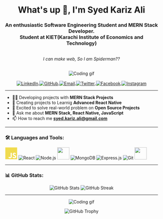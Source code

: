 <h1 align="center">What's up 👋, I'm <strong>Syed Kariz Ali</strong></h1>
<h3 align="center">An enthusiastic <strong>Software Engineering</strong> Student and <strong>MERN Stack
    Developer</strong>.  <br> Student at KIET(Karachi Institute of Economics and Technology)</h3>
<center>
  <br>
  <div align="center"><i>I can make web, So I am Spiderman??</i></div>
  <br>

</center>
<p align="center">
  <img src="https://media.giphy.com/media/QTfX9Ejfra3ZmNxh6B/giphy.gif" width="100" alt="Coding gif">
</p>

<p align="center">
  <a href="https://linkedin.com/in/syed-kariz-ali" target="_blank">
    <img align="center"
      src="https://img.shields.io/badge/LinkedIn-0A66C2?style=for-the-badge&logo=linkedin&logoColor=white"
      alt="LinkedIn" />
  </a>
  <a href="https://github.com/Karizali" target="_blank">
    <img align="center" src="https://img.shields.io/badge/GitHub-171515?style=for-the-badge&logo=github&logoColor=white"
      alt="GitHub" />
  </a>
  <a href="mailto:syed.kariz.ali@gmail.com" target="_blank">
    <img align="center" src="https://img.shields.io/badge/Email-D14836?style=for-the-badge&logo=gmail&logoColor=white"
      alt="Email" />
  </a>
  <a href="https://twitter.com/karizali" target="_blank">
    <img align="center"
      src="https://img.shields.io/badge/Twitter-1DA1F2?style=for-the-badge&logo=twitter&logoColor=white"
      alt="Twitter" />
  </a>
  <a href="https://facebook.com/kariz.ali.1" target="_blank">
    <img align="center"
      src="https://img.shields.io/badge/Facebook-1877F2?style=for-the-badge&logo=facebook&logoColor=white"
      alt="Facebook" />
  </a>
  <a href="https://instagram.com/kariz.ali.5" target="_blank">
    <img align="center"
      src="https://img.shields.io/badge/Instagram-E4405F?style=for-the-badge&logo=instagram&logoColor=white"
      alt="Instagram" />
  </a>
</p>

---

- 👷‍♂️ Developing projects with **MERN Stack Projects**
- 🧪 Creating projects to Learnig **Advanced React Native**
- 🧑 Excited to solve real-world problem on **Open Source Projects**
- 💬 Ask me about **MERN Stack, React Native, JavaScript**
- 📫 How to reach me **syed.kariz.ali@gmail.com**

---

### 🛠️ Languages and Tools:
<p align="left">
  <img src="https://raw.githubusercontent.com/devicons/devicon/master/icons/javascript/javascript-plain.svg"
    alt="JavaScript" width="40" height="40" />
  <img src="https://www.vectorlogo.zone/logos/reactjs/reactjs-icon.svg" alt="React" width="40" height="40" />
  <img src="https://www.vectorlogo.zone/logos/nodejs/nodejs-icon.svg" alt="Node.js" width="40" height="40" />
  <img
    src="https://upload.wikimedia.org/wikipedia/commons/thumb/1/10/Cib-next-js_%28CoreUI_Icons_v1.0.0%29.svg/120px-Cib-next-js_%28CoreUI_Icons_v1.0.0%29.svg.png"
    width="40" height="40">
  <img src="https://www.vectorlogo.zone/logos/mongodb/mongodb-icon.svg" alt="MongoDB" width="40" height="40" />
  <img src="https://www.vectorlogo.zone/logos/expressjs/expressjs-icon.svg" alt="Express.js" width="40" height="40" />
  <img src="https://www.vectorlogo.zone/logos/git-scm/git-scm-icon.svg" alt="Git" width="40" height="40" />
  <img src="https://www.vectorlogo.zone/logos/firebase/firebase-icon.svg" width="40" height="40">
</p>

---

### 📊 GitHub Stats:
<p align="center">
  <img src="https://github-readme-stats.vercel.app/api?username=Karizali&show_icons=true&theme=dark" alt="GitHub Stats"
    width="400" />
  <img src="https://github-readme-streak-stats.herokuapp.com/?user=Karizali&theme=dark" alt="GitHub Streak"
    width="400" />
</p>

---

<p align="center">
  <img src="https://media.giphy.com/media/M9gbBd9nbDrOTu1Mqx/giphy.gif" width="200" alt="Coding gif">
</p>


<p align="center">
  <img src="https://github-profile-trophy.vercel.app/?username=Karizali&theme=darkhub" alt="GitHub Trophy" />
</p>
